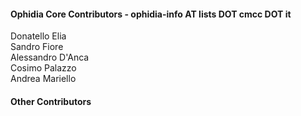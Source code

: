 <h4>Ophidia Core Contributors - ophidia-info AT lists DOT cmcc DOT it</h4>
Donatello Elia</br>
Sandro Fiore</br>
Alessandro D'Anca</br>
Cosimo Palazzo</br>
Andrea Mariello</br>

<h4>Other Contributors</h4>
